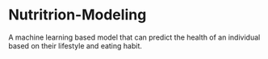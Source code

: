 # Nutritrion-Modeling
A machine learning based model that can predict the health of an individual based on their lifestyle and eating habit.
